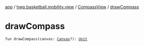 [app](../../index.md) / [hwp.basketball.mobility.view](../index.md) / [CompassView](index.md) / [drawCompass](.)

# drawCompass

`fun drawCompass(canvas: `[`Canvas`](https://developer.android.com/reference/android/graphics/Canvas.html)`?): `[`Unit`](https://kotlinlang.org/api/latest/jvm/stdlib/kotlin/-unit/index.html)